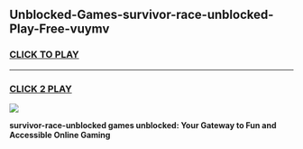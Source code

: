 
## Unblocked-Games-survivor-race-unblocked-Play-Free-vuymv
<h3>
<a href="https://premium76.site?title=survivor-race-unblocked&ref=18A1">CLICK TO PLAY</a></h3>
<hr>

<h3>
<a href="https://premium76.site?title=survivor-race-unblocked&ref=18A1">CLICK 2 PLAY</a>
  
</h3>

<a href="https://premium76.site?title=survivor-race-unblocked&ref=18A1"><img src="https://clearcache.store/games.png"></a>


**survivor-race-unblocked games unblocked: Your Gateway to Fun and Accessible Online Gaming**
